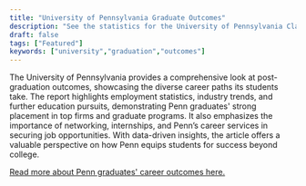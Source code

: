 ```yaml
---
title: "University of Pennsylvania Graduate Outcomes"
description: "See the statistics for the University of Pennsylvania Class of 2023"
draft: false
tags: ["Featured"]
keywords: ["university","graduation","outcomes"]
---
```


The University of Pennsylvania provides a comprehensive look at post-graduation outcomes, showcasing the diverse career paths its students take. The report highlights employment statistics, industry trends, and further education pursuits, demonstrating Penn graduates' strong placement in top firms and graduate programs. It also emphasizes the importance of networking, internships, and Penn’s career services in securing job opportunities. With data-driven insights, the article offers a valuable perspective on how Penn equips students for success beyond college.

[Read more about Penn graduates' career outcomes here.](https://admissions.upenn.edu/academics/after-penn/outcomes)
